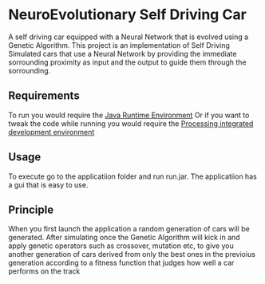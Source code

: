  # NeuroEvolutionary Self Driving Car
A self driving car equipped with a Neural Network that is evolved using a Genetic Algorithm.
This project is an implementation of Self Driving Simulated cars that use a Neural Network by providing the immediate sorrounding proximity as input and the output to guide them through the sorrounding.

## Requirements
To run you would require the [Java Runtime Environment](http://www.oracle.com/technetwork/java/javase/downloads/index.html)
Or if you want to tweak the code while running you would require the [Processing integrated development environment](https://processing.org/download/)

## Usage
To execute go to the applicatiion folder and run run.jar. The applicatiion has a gui that is easy to use.

## Principle
When you first launch the application a random generation of cars will be generated. After simulating once the Genetic Algorithm will kick in and apply genetic operators such as crossover, mutation etc, to give you another generation of cars derived from only the best ones in the previoius generation according to a fitness function that judges how well a car performs on the track
